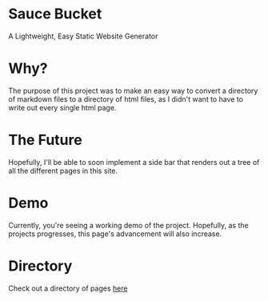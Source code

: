# Sauce Bucket
A Lightweight, Easy Static Website Generator

# Why?
The purpose of this project was to make an easy way to convert a directory of markdown files to a directory of html files, as I didn't want to have to write out every single html page.

# The Future
Hopefully, I'll be able to soon implement a side bar that renders out a tree of all the different pages in this site.

# Demo
Currently, you're seeing a working demo of the project. Hopefully, as the projects progresses, this page's advancement will also increase.

# Directory
Check out a directory of pages [here](/directory.html)